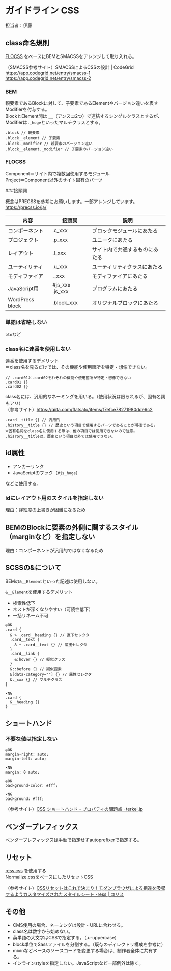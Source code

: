 # ガイドライン CSS

担当者：伊藤

## class命名規則
[FLOCSS](https://github.com/hiloki/flocss) をベースにBEMとSMACSSをアレンジして取り入れる。

（SMACSS参考サイト）SMACSSによるCSSの設計 | CodeGrid  
https://app.codegrid.net/entry/smacss-1  
https://app.codegrid.net/entry/smacss-2

### BEM

親要素であるBlockに対して、子要素であるElementやパージョン違いを表すModifierを付与する。  
BlockとElement間は `__`（アンスコ2つ）で連結するシングルクラスとするが、Modifierは`._hoge`といったマルチクラスとする。

```
.block // 親要素
.block__element // 子要素
.block._modifier // 親要素のバージョン違い
.block__element._modifier // 子要素のバージョン違い
```

### FLOCSS

Component＝サイト内で複数回使用するモジュール  
Project＝Component以外のサイト固有のパーツ

###接頭詞

概念はPRECSSを参考にお願いします。一部アレンジしています。  
https://precss.io/ja/

| 内容  | 接頭詞 |説明|
| ------------- | ------------- |------------- |
| コンポーネント  | .c_xxx | ブロックモジュールにあたる |
| プロジェクト| .p_xxx | ユニークにあたる |
| レイアウト| .l_xxx | サイト内で共通するものにあたる |
| ユーティリティ|.u_xxx| ユーティリティクラスにあたる |
| モディファイア|._xxx| モディファイアにあたる |
| JavaScript用|#js_xxx .js_xxx| プログラムにあたる |
| WordPress block|.block_xxx| オリジナルブロックにあたる |

### 単語は省略しない

`btn`など

### class名に連番を使用しない

連番を使用するデメリット  
＝class名を見るだけでは、その機能や使用箇所を特定・想像できない。

```
// .card01と.card02それぞれの機能や使用箇所が特定・想像できない
.card01 {}
.card02 {}
```

class名には、汎用的なネーミングを用いる。（使用状況は限られるが、固有名詞もアリ）  
（参考サイト）https://qiita.com/flatsato/items/f7efce78271980dde6c2

```
.card__title {} // 汎用的
.history__title {} // 歴史という項目で使用するパーツであることが明確である。
※固有名詞をclass名に使用する際は、他の項目では使用できないので注意。
.hisrory__titleは、歴史という項目以外では使用できない。
```

## id属性

- アンカーリンク
- JavaScriptのフック（`#js_hoge`）

などに使用する。

### idにレイアウト用のスタイルを指定しない

理由：詳細度の上書きが困難になるため

## BEMのBlockに要素の外側に関するスタイル（marginなど）を指定しない

理由：コンポーネントが汎用的ではなくなるため

## SCSSの&について

BEMの`&__Element`といった記述は使用しない。

`&__Element`を使用するデメリット

- 検索性低下
- ネストが深くなりやすい（可読性低下）
- 一括リネーム不可

```
◎OK
.card {
  & > .card__heading {} // 直下セレクタ
  .card__text {
    & + .card__text {} // 隣接セレクタ
  }
  .card__link {
    &:hover {} // 擬似クラス
  }
  &::before {} // 疑似要素
  &[data-category=""] {} // 属性セレクタ 
  &._xxx {} // マルチクラス
}

×NG
.card {
  &__heading {}
}
```

## ショートハンド

### 不要な値は指定しない

```
◎OK
margin-right: auto;
margin-left: auto;
  
×NG
margin: 0 auto;

◎OK
background-color: #fff;
  
×NG
background: #fff;
```

（参考サイト）[CSS ショートハンド・プロパティの問題点 · terkel.jp](http://terkel.jp/archives/2012/06/problem-with-css-shorthand-propaties/)

## ベンダープレフィックス
ベンダープレフィックスは手動で指定せずautoprefixerで指定する。  

## リセット

[ress.css](https://github.com/filipelinhares/ress) を使用する  
Normalize.cssをベースにしたリセットCSS

（参考サイト）[CSSリセットはこれで決まり！モダンブラウザによる相違を吸収するようカスタマイズされたスタイルシート -ress | コリス](http://coliss.com/articles/build-websites/operation/css/modern-css-reset-ress.html)

## その他

- CMS使用の場合、ネーミングは設計・URLに合わせる。
- class名は数字から始めない。
- 英単語の大文字はCSSで指定する。（.u-uppercase）
- block単位でSassファイルを分割する。（既存のディレクトリ構成を参考に）
- mixinなどベースのソースコードを変更する場合は、制作者全体に共有する。
- インラインstyleを指定しない。JavaScriptなど一部例外は除く。